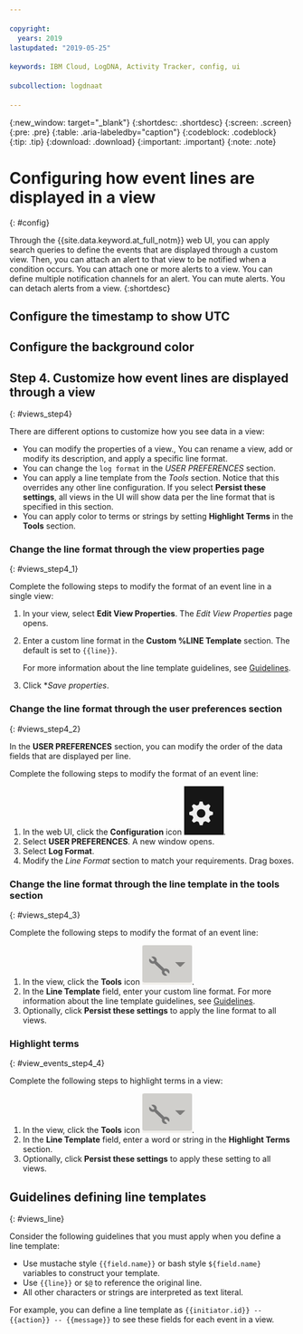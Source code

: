 ```yaml
---

copyright:
  years: 2019
lastupdated: "2019-05-25"

keywords: IBM Cloud, LogDNA, Activity Tracker, config, ui

subcollection: logdnaat

---
```


{:new_window: target="_blank"}
{:shortdesc: .shortdesc}
{:screen: .screen}
{:pre: .pre}
{:table: .aria-labeledby="caption"}
{:codeblock: .codeblock}
{:tip: .tip}
{:download: .download}
{:important: .important}
{:note: .note}


# Configuring how event lines are displayed in a view
{: #config}

Through the {{site.data.keyword.at_full_notm}} web UI, you can apply search queries to define the events that are displayed through a custom view. Then, you can attach an alert to that view to be notified when a condition occurs. You can attach one or more alerts to a view. You can define multiple notification channels for an alert. You can mute alerts. You can detach alerts from a view.
{:shortdesc}

## Configure the timestamp to show UTC 

## Configure the background color





## Step 4. Customize how event lines are displayed through a view
{: #views_step4}

There are different options to customize how you see data in a view:
* You can modify the properties of a view., You can rename a view, add or modify its description, and apply a specific line format.
* You can change the `log format` in the *USER PREFERENCES* section.
* You can apply a line template from the *Tools* section. Notice that this overrides any other line configuration. If you select **Persist these settings**, all views in the UI will show data per the line format that is specified in this section.
* You can apply color to terms or strings by setting **Highlight Terms** in the **Tools** section.



### Change the line format through the view properties page
{: #views_step4_1}

Complete the following steps to modify the format of an event line in a single view:

1. In your view, select **Edit View Properties**. The *Edit View Properties* page opens.

2. Enter a custom line format in the **Custom %LINE Template** section. The default is set to `{{line}}`.

    For more information about the line template guidelines, see [Guidelines](/docs/services/Activity-Tracker-with-LogDNA?topic=logdnaat-views#views_line).

3. Click **Save properties*.



### Change the line format through the user preferences section
{: #views_step4_2}

In the **USER PREFERENCES** section, you can modify the order of the data fields that are displayed per line.

Complete the following steps to modify the format of an event line:

1. In the web UI, click the **Configuration** icon ![Configuration icon](images/admin.png "Admin icon").
2. Select **USER PREFERENCES**. A new window opens.
3. Select **Log Format**.
4. Modify the *Line Format* section to match your requirements. Drag boxes.


### Change the line format through the line template in the tools section
{: #views_step4_3}

Complete the following steps to modify the format of an event line:

1. In the view, click the **Tools** icon ![Tools icon](images/tool.png "Tools icon").
2. In the **Line Template** field, enter your custom line format. For more information about the line template guidelines, see [Guidelines](/docs/services/Activity-Tracker-with-LogDNA?topic=logdnaat-views#views_line).
3. Optionally, click **Persist these settings** to apply the line format to all views.



### Highlight terms
{: #view_events_step4_4}

Complete the following steps to highlight terms in a view:

1. In the view, click the **Tools** icon ![Tools icon](images/tool.png "Tools icon").
2. In the **Line Template** field, enter a word or string in the **Highlight Terms** section.
3. Optionally, click **Persist these settings** to apply these setting to all views.





## Guidelines defining line templates
{: #views_line}

Consider the following guidelines that you must apply when you define a line template:
* Use mustache style `{{field.name}}` or bash style `${field.name}` variables to construct your template. 
* Use `{{line}}` or `$@` to reference the original line. 
* All other characters or strings are interpreted as text literal. 


For example, you can define a line template as `{{initiator.id}} -- {{action}} -- {{message}}` to see these fields for each event in a view.




